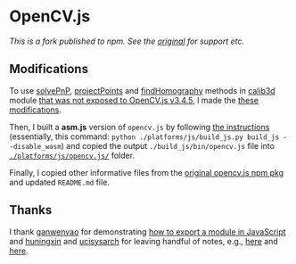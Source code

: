 # OpenCV.js

_This is a fork published to npm. See the [original](https://www.npmjs.com/package/opencv.js) for support etc._

## Modifications

To use [solvePnP](https://docs.opencv.org/3.4.5/d9/d0c/group__calib3d.html#ga549c2075fac14829ff4a58bc931c033d), [projectPoints](https://docs.opencv.org/3.4.5/d9/d0c/group__calib3d.html#ga1019495a2c8d1743ed5cc23fa0daff8c) and [findHomography](https://docs.opencv.org/3.4.5/d9/d0c/group__calib3d.html#ga4abc2ece9fab9398f2e560d53c8c9780) methods in [calib3d](https://docs.opencv.org/3.4.5/d9/d0c/group__calib3d.html) module [that was not exposed to OpenCV.js v3.4.5](https://github.com/opencv/opencv/blob/3.4.5/platforms/js/build_js.py#L117), I made the [these modifications](https://github.com/mjyc/opencv/commit/1a75b08aa420062d66185efb61a456cbc4b1b430).

Then, I built a **asm.js** version of `opencv.js` by following [the instructions](https://docs.opencv.org/3.4.5/d4/da1/tutorial_js_setup.html) (essentially, this command: `python ./platforms/js/build_js.py build_js
 --disable_wasm`) and copied the output `./build_js/bin/opencv.js` file into [`./platforms/js/opencv.js/`](https://github.com/mjyc/opencv/tree/js3.4.5_calib3d/platforms/js/opencv.js) folder.

Finally, I copied other informative files from the [original opencv.js npm pkg](https://www.npmjs.com/package/opencv.js) and updated `README.md` file.

## Thanks

I thank [ganwenyao](https://github.com/ganwenyao) for demonstrating [how to export a module in JavaScript](https://github.com/ganwenyao/opencv_js) and [huningxin](https://github.com/huningxin) and [ucisysarch](https://github.com/ucisysarch) for leaving handful of notes, e.g., [here](https://github.com/huningxin/opencv) and [here](https://github.com/ucisysarch/opencvjs).

